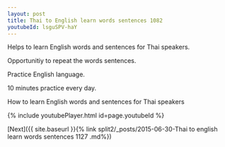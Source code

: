 ```yaml
---
layout: post
title: Thai to English learn words sentences 1082 
youtubeId: lsguSPV-haY
---
```

 
 
Helps to learn English words and sentences for Thai speakers.

Opportunitiy to repeat the words sentences. 

Practice English language. 
 
10 minutes practice every day. 
 
How to learn English words and sentences for Thai speakers 
 
{% include youtubePlayer.html id=page.youtubeId %}
 
 
[Next]({{ site.baseurl }}{% link  split2/_posts/2015-06-30-Thai to english learn words sentences 1127 .md%})
 
